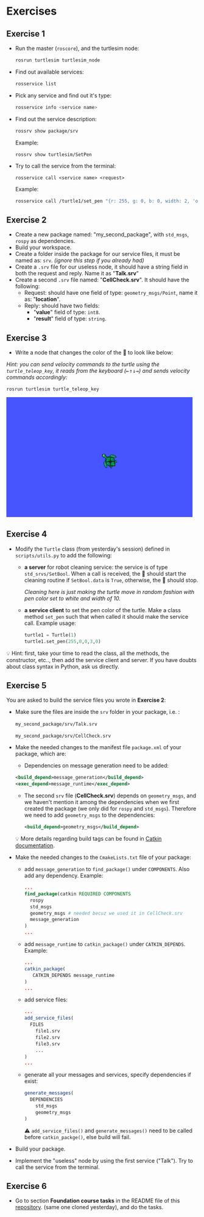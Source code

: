 # Exercises



## Exercise 1

- Run the master (```roscore```), and the turtlesim node:

  ```bash
  rosrun turtlesim turtlesim_node
  ```

- Find out available services:

  ```bash
  rosservice list
  ```

- Pick any service and find out it's type:

  ```bash
  rosservice info <service name>
  ```

- Find out the service description:

  ```bash
  rossrv show package/srv
  ```

  Example:

  ```
  rossrv show turtlesim/SetPen
  ```

- Try to call the service from the terminal:

  ```
  rosservice call <service name> <request>
  ```

  Example:

  ```bash
  rosservice call /turtle1/set_pen "{r: 255, g: 0, b: 0, width: 2, 'off': 0}"
  ```




## Exercise 2

- Create a new package named: "my_second_package",  with `std_msgs`, `rospy` as dependencies.
- Build your workspace.
- Create a folder inside the package for our service files, it must be named as: `srv`. *(ignore this step if you already had)*
- Create a `.srv` file for our useless node, it should have a string field in both the request and reply. Name it as "**Talk.srv**"
- Create a second `.srv` file named: "**CellCheck.srv**". It should have the following:
  - Request: should have one field of type: `geometry_msgs/Point`, name it as: "**location**".
  - Reply: should have two fields:
    -  "**value**" field of type: `int8`.
    -  "**result**" field of type: `string`.



## Exercise 3

- Write a node that changes the color of the :turtle: to look like below:

*Hint: you can send velocity commands to the turtle using the `turtle_teleop_key`, it reads from the keyboard (<kbd>←</kbd><kbd>↑</kbd><kbd>↓</kbd><kbd>→</kbd>) and sends velocity commands accordingly:*

 ```
rosrun turtlesim turtle_teleop_key
 ```



<img src="presentation/figures/colorful.gif" alt="colorful pen"  />



## Exercise 4

- Modify the `Turtle` class (from yesterday's session) defined in `scripts/utils.py` to add the following:

  - **a server** for robot cleaning service: the service is of type `std_srvs/SetBool`. When a call is received, the :turtle: should start the cleaning routine if `SetBool.data`  is `True`, otherwise, the :turtle: should stop. 

    *Cleaning here is just making the turtle move in random fashion with pen color set to white and width of 10.*

  - **a service client**  to set the pen color of the turtle. Make a class method ```set_pen``` such that when called it should make the service call. Example usage:

    ```python
    turtle1 = Turtle(1)
    turtle1.set_pen(255,0,0,3,0)
    ```

:bulb: Hint: first, take your time to read the class, all the methods, the constructor, etc.., then add the service client and server. If you have doubts about class syntax in Python, ask us directly.



## Exercise 5

You are asked to build the service files you wrote in **Exercise 2**:

- Make sure the files are inside the `srv` folder in your package, i.e. :

   `my_second_package/srv/Talk.srv`

  `my_second_package/srv/CellCheck.srv`

- Make the needed changes to the manifest file `package.xml` of your package, which are:

  - Dependencies on message generation need to be added:

  ```xml
  <build_depend>message_generation</build_depend>
  <exec_depend>message_runtime</exec_depend>
  ```

  - The second `srv` file (**CellCheck.srv**) depends on `geometry_msgs`, and we haven't mention it among the dependencies when we first created the package (we only did for `rospy` and `std_msgs`). Therefore we need to add `geometry_msgs` to the dependencies:

    ```xml
    <build_depend>geometry_msgs</build_depend>
    ```

  :bulb: More details regarding build tags can be found in [Catkin documentation](https://docs.ros.org/kinetic/api/catkin/html/howto/format2/catkin_library_dependencies.html).

- Make the needed changes to the `CmakeLists.txt` file of your package:

  - add `message_generation` to `find_package()` under `COMPONENTS`. Also add any dependency. Example:

    ```cmake
    ...
    find_package(catkin REQUIRED COMPONENTS
      rospy
      std_msgs
      geometry_msgs # needed becuz we used it in CellCheck.srv
      message_generation
    )
    ...
    ```

    

  - add `message_runtime` to `catkin_package()` under `CATKIN_DEPENDS`. Example:

    ```cmake
    ...
    catkin_package(
       CATKIN_DEPENDS message_runtime
    )
    ...
    ```

    

  - add service files:

    ```cmake
    ...
    add_service_files(
      FILES
        file1.srv
        file2.srv
        file3.srv
        ...
    )
    ...
    ```

  - generate all your messages and services, specify dependencies if exist:

    ```cmake
    generate_messages(
      DEPENDENCIES
        std_msgs
    	geometry_msgs
    )
    ```

    :warning: `add_service_files()` and `generate_messages()` need to be called before `catkin_packge()`, else build will fail.

- Build your package.

- Implement the "useless" node by using the first service ("Talk"). Try to call the service from the terminal.



## Exercise 6

- Go to section **Foundation course tasks**  in the README file of this [repository](https://github.com/mas-group/minimal_ros_packages/tree/master/srv_minimal#foundation-course-tasks). (same one cloned yesterday), and do the tasks.